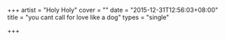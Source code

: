 +++
artist = "Holy Holy"
cover = ""
date = "2015-12-31T12:56:03+08:00"
title = "you cant call for love like a dog"
types = "single"

+++

